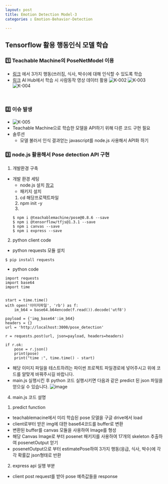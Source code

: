 ```yaml
---
layout: post
title: Emotion Detection Model-3
categories : Emotion-Behavior-Detection

---
```


<H2> Tensorflow 활용 행동인식 모델 학습   </H2>


<h3>1️⃣ Teachable Machine의 PoseNetModel 이용</h3>

- [링크](https://tfhub.dev/tensorflow/tfjs-model/posenet/resnet50/quantized/2/1/default/1) 에서 3가지 행동(쓰러짐, 식사, 박수)에 대해 인식할 수 있도록 학습      
- [링크](https://aihub.or.kr/aidata/138) AI Hub에서 학습 시 사람동작 영상 데이터 활용 
![K-002](https://user-images.githubusercontent.com/54658745/144569606-39ba9929-eaa7-471d-8c17-a7b60d426f50.png)
![K-003](https://user-images.githubusercontent.com/54658745/144569614-0a9794d7-0c5c-42f9-8e40-b4a72adda165.png)
![K-004](https://user-images.githubusercontent.com/54658745/144569621-f10d3a31-8d94-45d4-89c9-59880f857b29.png)


<br>
<h3>2️⃣ 이슈 발생</h3>

- ![K-005](https://user-images.githubusercontent.com/54658745/144570228-30c4e5e4-74dd-4bb6-ac10-67b6552e7bfe.png)
- Teachable Machine으로 학습한 모델을 API하기 위해 다른 코드 구현 필요
- 솔루션
  - 모델 불러서 인식 결과얻는 javascript를 node.js 사용해서 API화 하기 

<h3>3️⃣ node.js 활용해서 Pose detection API 구현</h3>

1. 개발환경 구축
- 개발 환경 세팅
  - node.js 설치 [참고](https://heropy.blog/2018/02/17/node-js-install/)  
  - 패키지 설치
  1) cd 해당프로젝트파일
  2) npm init -y
  3)
    ```
    $ npm i @teachablemachine/pose@0.8.6 --save
    $ npm i @tensorflow/tfjs@1.3.1 --save
    $ npm i canvas --save
    $ npm i express --save
    ```

2. python client code
- python requests 모듈 설치
```
$ pip install requests
```
- python code  
```
import requests
import base64
import time


start = time.time()
with open('이미지파일', 'rb') as f:
    im_b64 = base64.b64encode(f.read()).decode('utf8')

payload = {'img_base64':im_b64}
headers = {}
url = 'http://localhost:3000/pose_detection'

r = requests.post(url, json=payload, headers=headers)

if r.ok:
    pose = r.json()
    print(pose)
    print("time :", time.time() - start)

```  
- 해당 이미지 파일을 테스트하려는 파이썬 프로젝트 파일경로에 넣어주시고 위에 코드를 알맞게 바꿔주시길 바랍니다.
- main.js 실행시킨 후 python 코드 실행시키면 다음과 같은 predict 된 json 파일을 얻으실 수 있습니다.
![image](https://user-images.githubusercontent.com/54658745/144573021-a15e680b-8bdd-4ae6-a412-ea3025ef8ab4.png)



4. main.js 코드 설명  
1) predict function
- teachablemacine에서 미리 학습된 pose 모델을 구글 drive에서 load
- client로부터 받은 img에 대한 base64코드를 buffer로 변환 
- 변환된 buffer를 canvas 모듈을 사용하여 Image를 형성
- 해당 Canvas Image로 부터 posenet 패키지를 사용하여 17개의 skeleton 추출하여 posenetOutput 얻기
- posenetOutput으로 부터 estimatePose하여 3가지 행동(응급, 식사, 박수)에 각각 확률값 json형태로 반환
2) express api 실행 부분  
- client post request를 받아 pose 예측값들을 response


  

